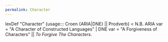 ```yaml
---
permalink: Character
---
```

lexDef "Character" {usage::: Croen {ARIA|DNE} || Prodverb} < N.B. ARIA var = "A Character of Constructed Languages" | DNE var = "A Forgiveness of Characters" || *To Forgive The Characters*. 

